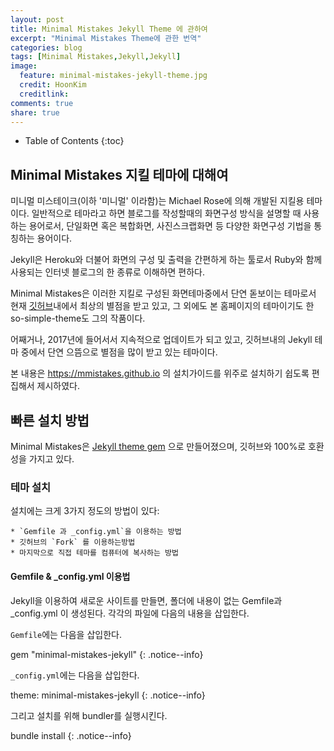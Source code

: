 ```yaml
---
layout: post
title: Minimal Mistakes Jekyll Theme 에 관하여
excerpt: "Minimal Mistakes Theme에 관한 번역"
categories: blog
tags: [Minimal Mistakes,Jekyll,Jekyll]
image:
  feature: minimal-mistakes-jekyll-theme.jpg
  credit: HoonKim
  creditlink: 
comments: true
share: true
---
```


* Table of Contents
{:toc}

## Minimal Mistakes 지킬 테마에 대해여

미니멀 미스테이크(이하 '미니멀' 이라함)는 Michael Rose에 의해 개발된 지킬용 테마이다. 일반적으로 테마라고 하면 블로그를 작성할때의 화면구성 방식을 설명할 때 사용하는 용어로서, 단일화면 혹은 복합화면, 사진스크랩화면 등 다양한 화면구성 기법을 통칭하는 용어이다.

Jekyll은 Heroku와 더불어 화면의 구성 및 출력을 간편하게 하는 툴로서 Ruby와 함께 사용되는 인터넷 블로그의 한 종류로 이해하면 편하다.

Minimal Mistakes은 이러한 지킬로 구성된 화면테마중에서 단연 돋보이는 테마로서 현재 [깃허브](http://github.com)내에서 최상의 별점을 받고 있고, 그 외에도 본 홈페이지의 테마이기도 한 so-simple-theme도 그의 작품이다.

어째거나, 2017년에 들어서서 지속적으로 업데이트가 되고 있고, 깃허브내의 Jekyll 테마 중에서 단연 으뜸으로 별점을 많이 받고 있는 테마이다.

본 내용은 https://mmistakes.github.io 의 설치가이드를 위주로 설치하기 쉽도록 편집해서 제시하였다.

## 빠른 설치 방법

Minimal Mistakes은 [Jekyll theme gem](https://jekyllrb.com/docs/themes/) 으로 만들어졌으며, 깃허브와 100%로 호환성을 가지고 있다.

### 테마 설치

설치에는 크게 3가지 정도의 방법이 있다:

	* `Gemfile 과 _config.yml`을 이용하는 방법
	* 깃허브의 `Fork` 를 이용하는방법
	* 마지막으로 직접 테마를 컴퓨터에 복사하는 방법

#### Gemfile & _config.yml 이용법

Jekyll을 이용하여 새로운 사이트를 만들면, 폴더에 내용이 없는 Gemfile과 _config.yml 이 생성된다. 각각의 파일에 다음의 내용을 삽입한다.

`Gemfile`에는 다음을 삽입한다.

gem "minimal-mistakes-jekyll"
{: .notice--info}

`_config.yml`에는 다음을 삽입한다.

theme: minimal-mistakes-jekyll
{: .notice--info}

그리고 설치를 위해 bundler를 실행시킨다.

bundle install
{: .notice--info}
